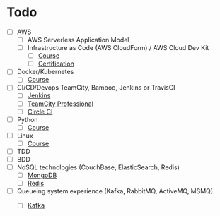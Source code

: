 # Todo
* [ ] AWS
  * [ ] AWS Serverless Application Model
  * [ ] Infrastructure as Code (AWS CloudForm) / AWS Cloud Dev Kit
    * [ ] [Course](https://www.udemy.com/course/aws-certified-associate-architect-developer-sysops-admin/)
    * [ ] [Certification](https://aws.amazon.com/certification/certified-solutions-architect-associate/?ch=tile&tile=getstarted)
* [ ] Docker/Kubernetes
  * [ ] [Course](https://www.udemy.com/course/docker-kubernetes-the-practical-guide/)
* [ ] CI/CD/Devops TeamCity, Bamboo, Jenkins or TravisCI
  * [ ] [Jenkins](https://www.udemy.com/course/jenkins-from-zero-to-hero/)
  * [ ] [TeamCity Professional](https://www.jetbrains.com/teamcity/)
  * [ ] [Circle CI](https://circleci.com/)
* [ ] Python
  * [ ] [Course](https://www.udemy.com/course/complete-python-bootcamp/)
* [ ] Linux
  * [ ] [Course](https://www.udemy.com/course/complete-linux-training-course-to-get-your-dream-it-job/)
* [ ] TDD
* [ ] BDD
* [ ] NoSQL technologies (CouchBase, ElasticSearch, Redis)
  * [ ] [MongoDB](https://www.udemy.com/course/mongodb-the-complete-developers-guide/)
  * [ ] [Redis](https://www.udemy.com/course/redis-the-complete-developers-guide-p/)
* [ ] Queueing system experience (Kafka, RabbitMQ, ActiveMQ, MSMQ)
  *  [ ] [Kafka](https://www.udemy.com/course/apache-kafka/)

